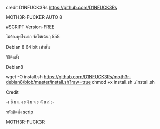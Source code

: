  credit D1NFUCK3Rs https://github.com/D1NFUCK3Rs
 
 
MOTH3R-FUCKER AUTO 8

#SCRIPT Version-FREE

ไม่ต้องพูดไรมาก จัดให้เน้นๆ 555

Debian 8 64 bit เท่านั้น 

วิธีติดตั้ง

Debian8

wget -O install.sh https://github.com/D1NFUCK3Rs/moth3r-debian8/blob/master/install.sh?raw=true
chmod +x install.sh
./install.sh

Credit 

-เ ฮี ย แ ง ะ งั ย จ ะ คั ย ล่ ะ-

รหัสติดตั้ง scrip

MOTH3R-FUCK3R

